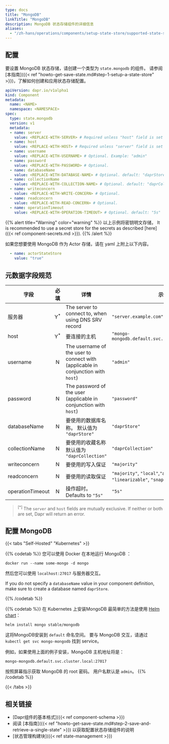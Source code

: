 ```yaml
---
type: docs
title: "MongoDB"
linkTitle: "MongoDB"
description: MongoDB 状态存储组件的详细信息
aliases:
  - "/zh-hans/operations/components/setup-state-store/supported-state-stores/setup-mongodb/"
---
```


## 配置

要设置 MongoDB 状态存储，请创建一个类型为 `state.mongodb` 的组件。 请参阅[本指南]({{< ref "howto-get-save-state.md#step-1-setup-a-state-store" >}})，了解如何创建和应用状态存储配置。


```yaml
apiVersion: dapr.io/v1alpha1
kind: Component
metadata:
  name: <NAME>
  namespace: <NAMESPACE>
spec:
  type: state.mongodb
  version: v1
  metadata:
  - name: server
    value: <REPLACE-WITH-SERVER> # Required unless "host" field is set . Example: "server.example.com"
  - name: host
    value: <REPLACE-WITH-HOST> # Required unless "server" field is set . Example: "mongo-mongodb.default.svc.cluster.local:27017"
  - name: username
    value: <REPLACE-WITH-USERNAME> # Optional. Example: "admin"
  - name: password
    value: <REPLACE-WITH-PASSWORD> # Optional.
  - name: databaseName
    value: <REPLACE-WITH-DATABASE-NAME> # Optional. default: "daprStore"
  - name: collectionName
    value: <REPLACE-WITH-COLLECTION-NAME> # Optional. default: "daprCollection"
  - name: writeconcern
    value: <REPLACE-WITH-WRITE-CONCERN> # Optional.
  - name: readconcern
    value: <REPLACE-WITH-READ-CONCERN> # Optional.
  - name: operationTimeout
    value: <REPLACE-WITH-OPERATION-TIMEOUT> # Optional. default: "5s"
```

{{% alert title="Warning" color="warning" %}}
以上示例将密钥明文存储， It is recommended to use a secret store for the secrets as described [here]({{< ref component-secrets.md >}}).
{{% /alert %}}

如果您想要使用 MongoDB 作为 Actor 存储，请在 yaml 上附上以下内容。

```yaml
  - name: actorStateStore
    value: "true"
```


## 元数据字段规范

| 字段               |      必填       | 详情                                                                               | 示例                                                                    |
| ---------------- |:-------------:| -------------------------------------------------------------------------------- | --------------------------------------------------------------------- |
| 服务器              | Y<sup>*</sup> | The server to connect to, when using DNS SRV record                              | `"server.example.com"`                                                |
| host             | Y<sup>*</sup> | 要连接的主机                                                                           | `"mongo-mongodb.default.svc.cluster.local:27017"`                     |
| username         |       N       | The username of the user to connect with (applicable in conjunction with `host`) | `"admin"`                                                             |
| password         |       N       | The password of the user (applicable in conjunction with `host`)                 | `"password"`                                                          |
| databaseName     |       N       | 要使用的数据库名称。 默认值为 `"daprStore"`                                                    | `"daprStore"`                                                         |
| collectionName   |       N       | 要使用的收藏名称 默认值为 `"daprCollection"`                                                 | `"daprCollection"`                                                    |
| writeconcern     |       N       | 要使用的写入保证                                                                         | `"majority"`                                                          |
| readconcern      |       N       | 要使用的读取保证                                                                         | `"majority"`, `"local"`,`"available"`, `"linearizable"`, `"snapshot"` |
| operationTimeout |       N       | 操作超时。 Defaults to `"5s"`                                                         | `"5s"`                                                                |

> <sup>[*]</sup> The `server` and `host` fields are mutually exclusive. If neither or both are set, Dapr will return an error.

## 配置 MongoDB

{{< tabs "Self-Hosted" "Kubernetes" >}}

{{% codetab %}}
您可以使用 Docker 在本地运行 MongoDB ：

```
docker run --name some-mongo -d mongo
```

然后您可以使用 `localhost:27017` 与服务器交互。

If you do not specify a `databaseName` value in your component definition, make sure to create a database named `daprStore`.

{{% /codetab %}}

{{% codetab %}}
在 Kubernetes 上安装MongoDB 最简单的方法是使用 [Helm chart](https://github.com/helm/charts/tree/master/stable/mongodb)：

```
helm install mongo stable/mongodb
```

这将MongoDB安装到 `default` 命名空间。 要与 MongoDB 交互，请通过 `kubectl get svc mongo-mongodb` 找到 service。

例如，如果使用上面的例子安装，MongoDB 主机地址将是：

`mongo-mongodb.default.svc.cluster.local:27017`


按照屏幕指示获取 MongoDB 的 root 密码。 用户名默认是 `admin`。
{{% /codetab %}}

{{< /tabs >}}

## 相关链接
- [Dapr组件的基本格式]({{< ref component-schema >}})
- 阅读 [本指南]({{< ref "howto-get-save-state.md#step-2-save-and-retrieve-a-single-state" >}}) 以获取配置状态存储组件的说明
- [状态管理构建块]({{< ref state-management >}})
